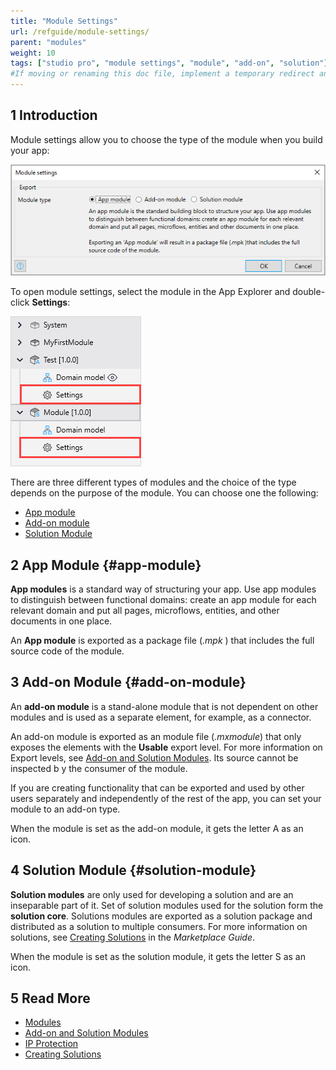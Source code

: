 ```yaml
---
title: "Module Settings"
url: /refguide/module-settings/
parent: "modules"
weight: 10
tags: ["studio pro", "module settings", "module", "add-on", "solution"]
#If moving or renaming this doc file, implement a temporary redirect and let the respective team know they should update the URL in the product. See Mapping to Products for more details.
---
```


## 1 Introduction

Module settings allow you to choose the type of the module when you build your app:

![Module Settings Dialog Box](attachments/module-settings/module-settings-dialog.png)

To open module settings, select the module in the App Explorer and double-click **Settings**:

![Module Settings in the App Explorer](attachments/module-settings/settings.png)

There are three different types of modules and the choice of the type depends on the purpose of the module. You can choose one the following:

* [App module](#app-module)
* [Add-on module](#add-on-module)
* [Solution Module](#solution-module)

## 2 App Module {#app-module}

**App modules** is a standard way of structuring your app. Use app modules to distinguish between functional domains: create an app module for each relevant domain and put all pages, microflows, entities, and other documents in one place.

An **App module** is exported as a package file (*.mpk* ) that includes the full source code of the module.

## 3 Add-on Module {#add-on-module}

An **add-on module** is a stand-alone module that is not dependent on other modules and is used as a separate element, for example, as a connector. 

An add-on module is exported as an module file (*.mxmodule*) that only exposes the elements with the **Usable** export level. For more information on Export levels, see [Add-on and Solution Modules](/refguide/add-on-and-solution-modules/). Its source cannot be inspected b y the consumer of the module.

If you are creating functionality that can be exported and used by other users separately and independently of the rest of the app, you can set your module to an add-on type.  

When the module is set as the add-on module, it gets the letter A as an icon.

## 4 Solution Module {#solution-module}

**Solution modules** are only used for developing a solution and are an inseparable part of it. Set of solution modules used for the solution form the **solution core**. Solutions modules are exported as a solution package and distributed as a solution to multiple consumers. For more information on solutions, see [Creating Solutions](/appstore/creating-content/sol-solutions-guide/) in the *Marketplace Guide*.

When the module is set as the solution module, it gets the letter S as an icon.

## 5 Read More

* [Modules](/refguide/modules/)
* [Add-on and Solution Modules](/refguide/add-on-and-solution-modules/)
* [IP Protection](/appstore/creating-content/sol-ip-protection/)
* [Creating Solutions](/appstore/creating-content/sol-solutions-guide/)


